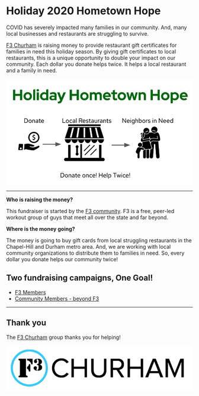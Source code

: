 # Holiday 2020 Hometown Hope

COVID has severely impacted many families in our community.  And, many local businesses and restaurants are struggling to survive.

[F3 Churham](www.f3churham.com) is raising money to provide restaurant gift certificates for families in need this holiday season.  By giving gift certificates to local restaurants, this is a unique opportunity to double your impact on our community.  Each dollar you donate helps twice.  It helps a local restaurant and a family in need.

![logo for hometown hope](hometown_hope_transparent.png)

---

**Who is raising the money?**

This fundraiser is started by the [F3 community](www.f3churham.com). F3 is a free, peer-led workout group of guys that meet all over the state and far beyond.

**Where is the money going?**

The money is going to buy gift cards from local struggling restaurants in the Chapel-Hill and Durham metro area.  And, we are working with local community organizations to distribute them to families in need.  So, every dollar you donate helps our community twice!

## Two fundraising campaigns, One Goal!

* [F3 Members](https://givebutter.com/churham)
* [Community Members - beyond F3](https://givebutter.com/holiday_hope_everyone)

---

## Thank you

The [F3 Churham](www.f3churham.com) group thanks you for helping!

![f3 logo](f3_churham_logo.png)
